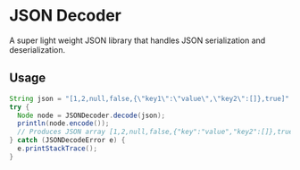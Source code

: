 # JSON Decoder
A super light weight JSON library that handles JSON serialization and deserialization. 
## Usage
```java
String json = "[1,2,null,false,{\"key1\":\"value\",\"key2\":[]},true]"
try {
  Node node = JSONDecoder.decode(json);
  println(node.encode());
  // Produces JSON array [1,2,null,false,{"key":"value","key2":[]},true]
} catch (JSONDecodeError e) {
  e.printStackTrace();
}
```
